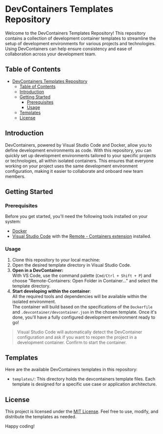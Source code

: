 # DevContainers Templates Repository

Welcome to the DevContainers Templates Repository! This repository contains a collection of development container templates to streamline the setup of development environments for various projects and technologies. Using DevContainers can help ensure consistency and ease of collaboration across your development team.

## Table of Contents

- [DevContainers Templates Repository](#devcontainers-templates-repository)
  - [Table of Contents](#table-of-contents)
  - [Introduction](#introduction)
  - [Getting Started](#getting-started)
    - [Prerequisites](#prerequisites)
    - [Usage](#usage)
  - [Templates](#templates)
  - [License](#license)

## Introduction

DevContainers, powered by Visual Studio Code and Docker, allow you to define development environments as code. With this repository, you can quickly set up development environments tailored to your specific projects or technologies, all within isolated containers. This ensures that everyone working on your project uses the same development environment configuration, making it easier to collaborate and onboard new team members.

## Getting Started

### Prerequisites

Before you get started, you'll need the following tools installed on your system:

- [Docker](https://www.docker.com/get-started)
- [Visual Studio Code](https://code.visualstudio.com/) with the [Remote - Containers extension](https://marketplace.visualstudio.com/items?itemName=ms-vscode-remote.remote-containers) installed.

### Usage

1. Clone this repository to your local machine:
2. Open the desired template directory in Visual Studio Code.
3. **Open in a DevContainer:** <br/> With VS Code, use the command palette (`Cmd/Ctrl + Shift + P`) and choose "Remote-Containers: Open Folder in Container..." and select the template directory.
4. **Start developing within the container**: </br> All the required tools and dependencies will be available within the isolated environment. </br> The container will build based on the specifications of the `Dockerfile` and `.devcontainer/devcontainer.json` in the chosen template. Once it's done, you'll have a fully configured development environment ready to go!

> Visual Studio Code will automatically detect the DevContainer configuration and ask if you want to reopen the project in a development container. Confirm to start the container.

## Templates
Here are the available DevContainers templates in this repository:

- `templates/`: This directory holds the devcontainers template files. Each template is designed for a specific use case or application architecture.

## License
This project is licensed under the [MIT License](LICENSE). Feel free to use, modify, and distribute the templates as needed.

Happy coding!
